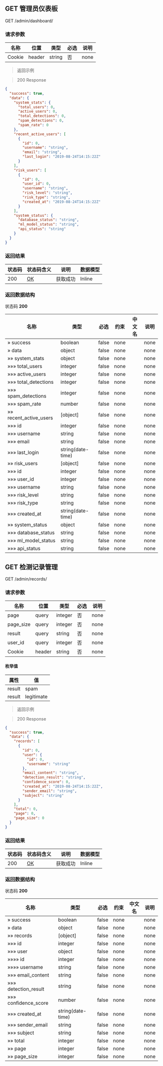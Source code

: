 
## GET 管理员仪表板

GET /admin/dashboard/

### 请求参数

|名称|位置|类型|必选|说明|
|---|---|---|---|---|
|Cookie|header|string| 否 |none|

> 返回示例

> 200 Response

```json
{
  "success": true,
  "data": {
    "system_stats": {
      "total_users": 0,
      "active_users": 0,
      "total_detections": 0,
      "spam_detections": 0,
      "spam_rate": 0
    },
    "recent_active_users": [
      {
        "id": 0,
        "username": "string",
        "email": "string",
        "last_login": "2019-08-24T14:15:22Z"
      }
    ],
    "risk_users": [
      {
        "id": 0,
        "user_id": 0,
        "username": "string",
        "risk_level": "string",
        "risk_type": "string",
        "created_at": "2019-08-24T14:15:22Z"
      }
    ],
    "system_status": {
      "database_status": "string",
      "ml_model_status": "string",
      "api_status": "string"
    }
  }
}
```

### 返回结果

|状态码|状态码含义|说明|数据模型|
|---|---|---|---|
|200|[OK](https://tools.ietf.org/html/rfc7231#section-6.3.1)|获取成功|Inline|

### 返回数据结构

状态码 **200**

|名称|类型|必选|约束|中文名|说明|
|---|---|---|---|---|---|
|» success|boolean|false|none||none|
|» data|object|false|none||none|
|»» system_stats|object|false|none||none|
|»»» total_users|integer|false|none||none|
|»»» active_users|integer|false|none||none|
|»»» total_detections|integer|false|none||none|
|»»» spam_detections|integer|false|none||none|
|»»» spam_rate|number|false|none||none|
|»» recent_active_users|[object]|false|none||none|
|»»» id|integer|false|none||none|
|»»» username|string|false|none||none|
|»»» email|string|false|none||none|
|»»» last_login|string(date-time)|false|none||none|
|»» risk_users|[object]|false|none||none|
|»»» id|integer|false|none||none|
|»»» user_id|integer|false|none||none|
|»»» username|string|false|none||none|
|»»» risk_level|string|false|none||none|
|»»» risk_type|string|false|none||none|
|»»» created_at|string(date-time)|false|none||none|
|»» system_status|object|false|none||none|
|»»» database_status|string|false|none||none|
|»»» ml_model_status|string|false|none||none|
|»»» api_status|string|false|none||none|

## GET 检测记录管理

GET /admin/records/

### 请求参数

|名称|位置|类型|必选|说明|
|---|---|---|---|---|
|page|query|integer| 否 |none|
|page_size|query|integer| 否 |none|
|result|query|string| 否 |none|
|user_id|query|integer| 否 |none|
|Cookie|header|string| 否 |none|

#### 枚举值

|属性|值|
|---|---|
|result|spam|
|result|legitimate|

> 返回示例

> 200 Response

```json
{
  "success": true,
  "data": {
    "records": [
      {
        "id": 0,
        "user": {
          "id": 0,
          "username": "string"
        },
        "email_content": "string",
        "detection_result": "string",
        "confidence_score": 0,
        "created_at": "2019-08-24T14:15:22Z",
        "sender_email": "string",
        "subject": "string"
      }
    ],
    "total": 0,
    "page": 0,
    "page_size": 0
  }
}
```

### 返回结果

|状态码|状态码含义|说明|数据模型|
|---|---|---|---|
|200|[OK](https://tools.ietf.org/html/rfc7231#section-6.3.1)|获取成功|Inline|

### 返回数据结构

状态码 **200**

|名称|类型|必选|约束|中文名|说明|
|---|---|---|---|---|---|
|» success|boolean|false|none||none|
|» data|object|false|none||none|
|»» records|[object]|false|none||none|
|»»» id|integer|false|none||none|
|»»» user|object|false|none||none|
|»»»» id|integer|false|none||none|
|»»»» username|string|false|none||none|
|»»» email_content|string|false|none||none|
|»»» detection_result|string|false|none||none|
|»»» confidence_score|number|false|none||none|
|»»» created_at|string(date-time)|false|none||none|
|»»» sender_email|string|false|none||none|
|»»» subject|string|false|none||none|
|»» total|integer|false|none||none|
|»» page|integer|false|none||none|
|»» page_size|integer|false|none||none|
